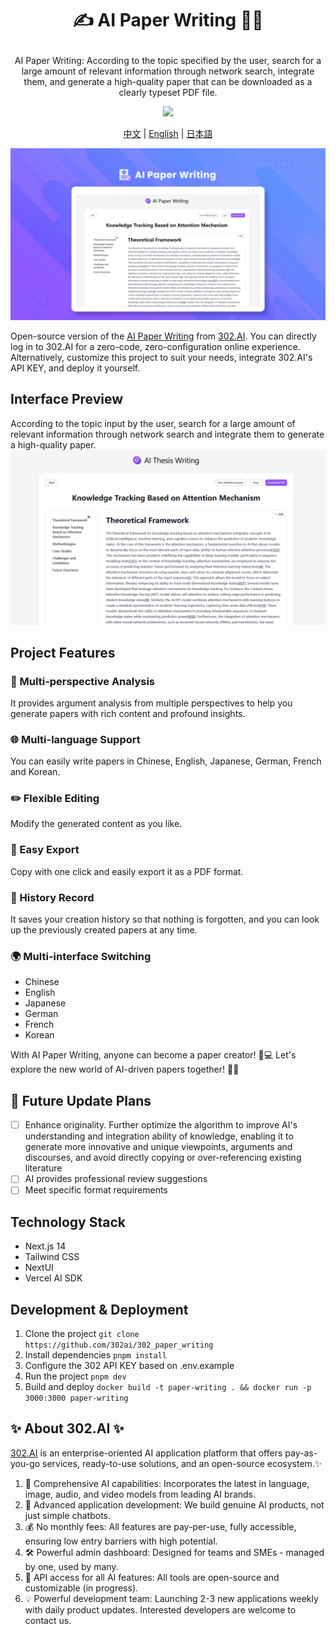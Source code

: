 # <p align="center">✍️ AI Paper Writing 🚀✨</p>

<p align="center">AI Paper Writing: According to the topic specified by the user, search for a large amount of relevant information through network search, integrate them, and generate a high-quality paper that can be downloaded as a clearly typeset PDF file.</p>

<p align="center"><a href="https://302.ai/en/tools/paper/" target="blank"><img src="https://file.302.ai/gpt/imgs/github/20250102/72a57c4263944b73bf521830878ae39a.png" /></a></p >

<p align="center"><a href="README_zh.md">中文</a> | <a href="README.md">English</a> | <a href="README_ja.md">日本語</a></p>

![Interface Preview](docs/论文新.png)

Open-source version of the [AI Paper Writing](https://302.ai/en/tools/paper/) from [302.AI](https://302.ai/en/).
You can directly log in to 302.AI for a zero-code, zero-configuration online experience.
Alternatively, customize this project to suit your needs, integrate 302.AI's API KEY, and deploy it yourself.

## Interface Preview
According to the topic input by the user, search for a large amount of relevant information through network search and integrate them to generate a high-quality paper.
![Interface Preview](docs/论文写作2.png)

## Project Features
### 🤖 Multi-perspective Analysis
It provides argument analysis from multiple perspectives to help you generate papers with rich content and profound insights.
### 🌐 Multi-language Support
You can easily write papers in Chinese, English, Japanese, German, French and Korean.
### ✏️ Flexible Editing
Modify the generated content as you like.
### 📄 Easy Export
Copy with one click and easily export it as a PDF format.
### 📜 History Record
It saves your creation history so that nothing is forgotten, and you can look up the previously created papers at any time.
### 🌍 Multi-interface Switching
- Chinese
- English
- Japanese
- German
- French
- Korean

With AI Paper Writing, anyone can become a paper creator! 🎉💻 Let's explore the new world of AI-driven papers together! 🌟🚀

## 🚩 Future Update Plans
- [ ] Enhance originality. Further optimize the algorithm to improve AI's understanding and integration ability of knowledge, enabling it to generate more innovative and unique viewpoints, arguments and discourses, and avoid directly copying or over-referencing existing literature
- [ ] AI provides professional review suggestions
- [ ] Meet specific format requirements

## Technology Stack
- Next.js 14
- Tailwind CSS
- NextUI
- Vercel AI SDK

## Development & Deployment
1. Clone the project `git clone https://github.com/302ai/302_paper_writing`
2. Install dependencies `pnpm install`
3. Configure the 302 API KEY based on .env.example
4. Run the project `pnpm dev`
5. Build and deploy `docker build -t paper-writing . && docker run -p 3000:3000 paper-writing`


## ✨ About 302.AI ✨
[302.AI](https://302.ai) is an enterprise-oriented AI application platform that offers pay-as-you-go services, ready-to-use solutions, and an open-source ecosystem.✨
1. 🧠 Comprehensive AI capabilities: Incorporates the latest in language, image, audio, and video models from leading AI brands.
2. 🚀 Advanced application development: We build genuine AI products, not just simple chatbots.
3. 💰 No monthly fees: All features are pay-per-use, fully accessible, ensuring low entry barriers with high potential.
4. 🛠 Powerful admin dashboard: Designed for teams and SMEs - managed by one, used by many.
5. 🔗 API access for all AI features: All tools are open-source and customizable (in progress).
6. 💡 Powerful development team: Launching 2-3 new applications weekly with daily product updates. Interested developers are welcome to contact us.
